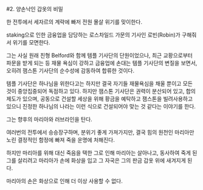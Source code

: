 #2. 양손낙인 갑옷의 비밀

한 전투에서 세자르의 계략에 빠저 전원 몰살 위기를 맞이한다.

staking으로 인한 금융업을 담당하는 로스차일드 가문의 기사인 로빈(Robin)가 구해줘서 위기를 모면한다.

그는 사실 원래 친형 Belford와 함께 템플 기사단의 단원이었으나, 최근 교황으로부터 파문을 받게 되는 등 재물 욕심이 강하고 금융업에 손대는 템플 기사단의 변질을 보면서, 오히려 잼스톤 기사단의 순수성에 감동하여 합류한 것이다.

템플 기사단은 하나님을 위한다고는 하지만 결국 자기들 재물욕심을 채울 뿐이고 모든 것이 중앙집중되어 독점하고 있다. 하지만 잼스톤 기사단은 권력이 분산되어 있고, 합의제도가 있으며, 공동으로 건설할 세상을 위해 황금을 예탁하고 잼스톤을 빌려사용하고 있으니 진정한 하나님의 나라는 이런 식으로 건설되어야 맞는 것 같다는 이야기를 한다.

그는 향후의 마리아와 러브라인을 탄다.

여러번의 전투에서 승승장구하며, 분위기 좋게 가져가지만, 결국 힘의 원천인 마리아만 노린 결정적인 함정에 빠져 죽을 운명에 처해진다.

하지만 마리아를 위해 대신 죽음을 택한 그로 인해 마리아는 살아나고, 동사하여 죽게 된 그를 살리려고 마리아가 손에 화상을 입고 그 자국은 그의 판금 갑옷 위에 새겨지게 된다.

마리아의 손은 화상으로 인해 더 이상 사용할 수 없다.
